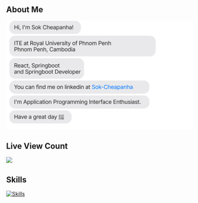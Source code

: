 ## About Me
[<img src="panha.svg" />](https://www.linkedin.com/in/sok-cheapanha)

## Live View Count
![](https://gh-hits.nomadcoders.workers.dev/view?username=galaxy092)

## Skills

[![Skills](https://skillicons.dev/icons?i=c,cpp,java,kotlin,py,html,css,js,react,redux,tailwind,postgres,docker,spring,linux,aws,laravel,maven,firebase,nginx,hibernate,vite)](https://skillicons.dev)